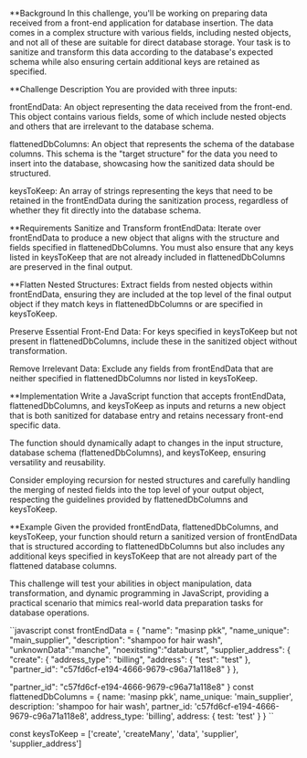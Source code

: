 **Background
In this challenge, you'll be working on preparing data received from a front-end application for database insertion. The data comes in a complex structure with various fields, including nested objects, and not all of these are suitable for direct database storage. Your task is to sanitize and transform this data according to the database's expected schema while also ensuring certain additional keys are retained as specified.

**Challenge Description
You are provided with three inputs:

frontEndData: An object representing the data received from the front-end. This object contains various fields, some of which include nested objects and others that are irrelevant to the database schema.

flattenedDbColumns: An object that represents the schema of the database columns. This schema is the "target structure" for the data you need to insert into the database, showcasing how the sanitized data should be structured.

keysToKeep: An array of strings representing the keys that need to be retained in the frontEndData during the sanitization process, regardless of whether they fit directly into the database schema.

**Requirements
Sanitize and Transform frontEndData: Iterate over frontEndData to produce a new object that aligns with the structure and fields specified in flattenedDbColumns. You must also ensure that any keys listed in keysToKeep that are not already included in flattenedDbColumns are preserved in the final output.

**Flatten Nested Structures: Extract fields from nested objects within frontEndData, ensuring they are included at the top level of the final output object if they match keys in flattenedDbColumns or are specified in keysToKeep.

Preserve Essential Front-End Data: For keys specified in keysToKeep but not present in flattenedDbColumns, include these in the sanitized object without transformation.

Remove Irrelevant Data: Exclude any fields from frontEndData that are neither specified in flattenedDbColumns nor listed in keysToKeep.

**Implementation
Write a JavaScript function that accepts frontEndData, flattenedDbColumns, and keysToKeep as inputs and returns a new object that is both sanitized for database entry and retains necessary front-end specific data.

The function should dynamically adapt to changes in the input structure, database schema (flattenedDbColumns), and keysToKeep, ensuring versatility and reusability.

Consider employing recursion for nested structures and carefully handling the merging of nested fields into the top level of your output object, respecting the guidelines provided by flattenedDbColumns and keysToKeep.

**Example
Given the provided frontEndData, flattenedDbColumns, and keysToKeep, your function should return a sanitized version of frontEndData that is structured according to flattenedDbColumns but also includes any additional keys specified in keysToKeep that are not already part of the flattened database columns.

This challenge will test your abilities in object manipulation, data transformation, and dynamic programming in JavaScript, providing a practical scenario that mimics real-world data preparation tasks for database operations.


``javascript
const frontEndData = {
  "name": "masinp pkk",
  "name_unique": "main_supplier",
  "description": "shampoo for hair wash",
  "unknownData":"manche",
  "noexitsting":"databurst",
  "supplier_address":
  {
    "create": {
      "address_type": "billing",
      "address": { "test": "test" },
      "partner_id": "c57fd6cf-e194-4666-9679-c96a71a118e8"
    }
  },

  "partner_id": "c57fd6cf-e194-4666-9679-c96a71a118e8"
}
const flattenedDbColumns = {
  name: 'masinp pkk',
  name_unique: 'main_supplier',
  description: 'shampoo for hair wash',
  partner_id: 'c57fd6cf-e194-4666-9679-c96a71a118e8',
  address_type: 'billing',
  address: { test: 'test' }
}
``


const keysToKeep = ['create', 'createMany', 'data', 'supplier', 'supplier_address']